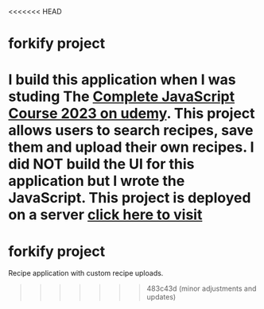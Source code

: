 <<<<<<< HEAD
# forkify project

I build this application when I was studing The [Complete JavaScript Course 2023 on udemy](https://www.udemy.com/course/the-complete-javascript-course/).
This project allows users to search recipes, save them and upload their own recipes.
I did **NOT** build the UI for this application but I wrote the JavaScript.
This project is deployed on a server [click here to visit](https://forkify-helmi.netlify.app/)
=======
# forkify project

Recipe application with custom recipe uploads.
>>>>>>> 483c43d (minor adjustments and updates)
